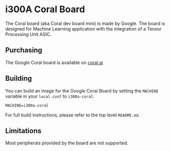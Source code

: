 # i300A Coral Board

The Coral board (aka Coral dev board mini) is made by Google. The board is
designed for Machine Learning application with the integration of a
Tensor Processing Unit ASIC.

## Purchasing

The Google Coral board is available on [coral.ai](https://coral.ai/products/dev-board-mini/)

## Building

You can build an image for the Google Coral Board by setting the
`MACHINE` variable in your `local.conf` to `i300a-coral`.

	MACHINE=i300a-coral

For full build instructions, please refer to the top level `README.md`.

## Limitations

Most peripherals provided by the board are not supported.
